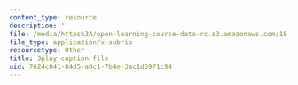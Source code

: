 ```yaml
---
content_type: resource
description: ''
file: /media/https%3A/open-learning-course-data-rc.s3.amazonaws.com/18-03sc-differential-equations-fall-2011/7624c04184d5a0c17b4e3ac1d3971c94_YUjdyKhWt6E.srt
file_type: application/x-subrip
resourcetype: Other
title: 3play caption file
uid: 7624c041-84d5-a0c1-7b4e-3ac1d3971c94
---
```

